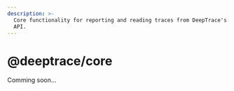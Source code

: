 ```yaml
---
description: >-
  Core functionality for reporting and reading traces from DeepTrace's Tracing
  API.
---
```


# @deeptrace/core

Comming soon...

